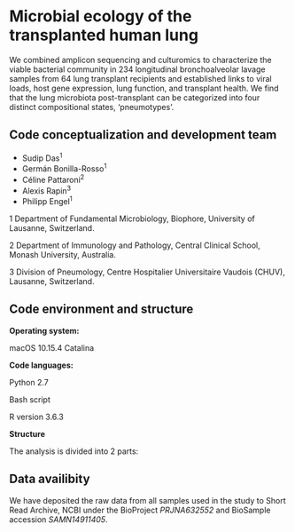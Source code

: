 # Microbial ecology of the transplanted human lung

We combined amplicon sequencing and culturomics to characterize the viable bacterial community in 234 longitudinal bronchoalveolar lavage samples from 64 lung transplant recipients and established links to viral loads, host gene expression, lung function, and transplant health. 
We find that the lung microbiota post-transplant can be categorized into four distinct compositional states, ‘pneumotypes’. 

## Code conceptualization and development team 

* Sudip Das<sup>1
* Germán Bonilla-Rosso<sup>1
* Céline Pattaroni<sup>2
* Alexis Rapin<sup>3
* Philipp Engel<sup>1

1 Department of Fundamental Microbiology, Biophore, University of Lausanne, Switzerland.

2 Department of Immunology and Pathology, Central Clinical School, Monash University, Australia.

3 Division of Pneumology, Centre Hospitalier Universitaire Vaudois (CHUV), Lausanne, Switzerland.

## Code environment and structure

**Operating system:** 

macOS 10.15.4 Catalina

**Code languages:**

Python 2.7

Bash script

R version 3.6.3

**Structure** 

The analysis is divided into 2 parts:


## Data availibity 

We have deposited the raw data from all samples used in the study to Short Read Archive, NCBI under the BioProject *PRJNA632552* and BioSample accession *SAMN14911405*. 


